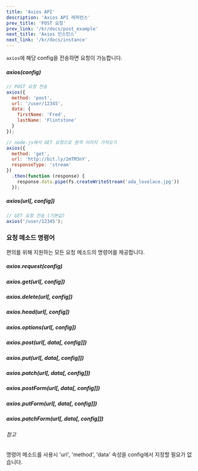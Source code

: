 ```yaml
---
title: 'Axios API'
description: 'Axios API 레퍼런스'
prev_title: 'POST 요청'
prev_link: '/kr/docs/post_example'
next_title: 'Axios 인스턴스'
next_link: '/kr/docs/instance'
---
```


`axios`에 해당 config을 전송하면 요청이 가능합니다.

##### axios(config)

```js
// POST 요청 전송
axios({
  method: 'post',
  url: '/user/12345',
  data: {
    firstName: 'Fred',
    lastName: 'Flintstone'
  }
});
```

```js
// node.js에서 GET 요청으로 원격 이미지 가져오기
axios({
  method: 'get',
  url: 'http://bit.ly/2mTM3nY',
  responseType: 'stream'
})
  .then(function (response) {
    response.data.pipe(fs.createWriteStream('ada_lovelace.jpg'))
  });
```

##### axios(url[, config])

```js
// GET 요청 전송 (기본값)
axios('/user/12345');
```

###  요청 메소드 명령어

편의를 위해 지원하는 모든 요청 메소드의 명령어를 제공합니다.

##### axios.request(config)
##### axios.get(url[, config])
##### axios.delete(url[, config])
##### axios.head(url[, config])
##### axios.options(url[, config])
##### axios.post(url[, data[, config]])
##### axios.put(url[, data[, config]])
##### axios.patch(url[, data[, config]])
##### axios.postForm(url[, data[, config]])
##### axios.putForm(url[, data[, config]])
##### axios.patchForm(url[, data[, config]])

###### 참고
명령어 메소드를 사용시 'url', 'method', 'data' 속성을 config에서 지정할 필요가 없습니다.
